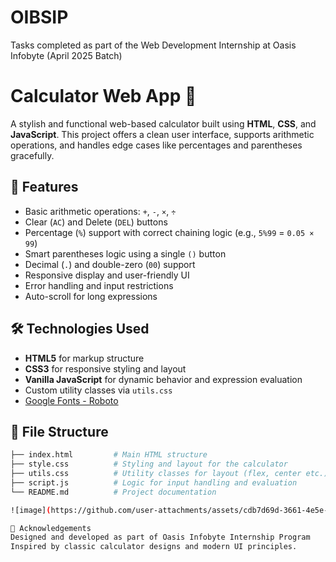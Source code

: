 # OIBSIP
Tasks completed as part of the Web Development Internship at Oasis Infobyte (April 2025 Batch)

# Calculator Web App 🧮

A stylish and functional web-based calculator built using **HTML**, **CSS**, and **JavaScript**. This project offers a clean user interface, supports arithmetic operations, and handles edge cases like percentages and parentheses gracefully.

## 🔧 Features

- Basic arithmetic operations: `+`, `-`, `×`, `÷`
- Clear (`AC`) and Delete (`DEL`) buttons
- Percentage (`%`) support with correct chaining logic (e.g., `5%99` = `0.05 × 99`)
- Smart parentheses logic using a single `()` button
- Decimal (`.`) and double-zero (`00`) support
- Responsive display and user-friendly UI
- Error handling and input restrictions
- Auto-scroll for long expressions

## 🛠 Technologies Used

- **HTML5** for markup structure
- **CSS3** for responsive styling and layout
- **Vanilla JavaScript** for dynamic behavior and expression evaluation
- Custom utility classes via `utils.css`
- [Google Fonts - Roboto](https://fonts.google.com/specimen/Roboto)

## 📁 File Structure

```bash
├── index.html         # Main HTML structure
├── style.css          # Styling and layout for the calculator
├── utils.css          # Utility classes for layout (flex, center etc.)
├── script.js          # Logic for input handling and evaluation
└── README.md          # Project documentation

![image](https://github.com/user-attachments/assets/cdb7d69d-3661-4e5e-8f16-13ce34ebc25e)

🙌 Acknowledgements
Designed and developed as part of Oasis Infobyte Internship Program
Inspired by classic calculator designs and modern UI principles.

